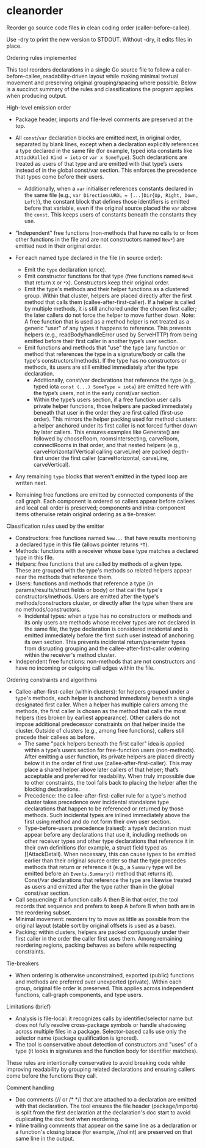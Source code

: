 # cleanorder
Reorder go source code files in clean coding order (caller-before-callee).

Use -dry to print the new version to STDOUT. Without -dry, it edits files
in place.


Ordering rules implemented

This tool reorders declarations in a single Go source file to follow a
caller-before-callee, readability-driven layout while making minimal
textual movement and preserving original grouping/spacing where possible.
Below is a succinct summary of the rules and classifications the program
applies when producing output.

High-level emission order

- Package header, imports and file-level comments are preserved at the top.
- All `const`/`var` declaration blocks are emitted next, in original order,
  separated by blank lines, except when a declaration explicitly references a
  type declared in the same file (for example, typed iota constants like
  `AttackRolled Kind = iota` or `var x SomeType`). Such declarations are
  treated as users of that type and are emitted with that type’s users instead
  of in the global const/var section. This enforces the precedence that types
  come before their users.
  - Additionally, when a `var` initialiser references constants declared in the
    same file (e.g., `var DirectionsURDL = [...]Dir{Up, Right, Down, Left}`),
    the constant block that defines those identifiers is emitted before that
    variable, even if the original source placed the `var` above the `const`.
    This keeps users of constants beneath the constants they use.
- "Independent" free functions (non-methods that have no calls to or from
  other functions in the file and are not constructors named `New*`) are
  emitted next in their original order.
- For each named type declared in the file (in source order):
  - Emit the `type` declaration (once).
  - Emit constructor functions for that type (free functions named `NewX`
    that return `X` or `*X`). Constructors keep their original order.
  - Emit the type's methods and their helper functions as a clustered group.
	Within that cluster, helpers are placed directly after the first method
	that calls them (callee-after-first-caller). If a helper is called by
	multiple methods, it is still anchored under the chosen first caller; the
	later callers do not force the helper to move further down.
	Note: A free function that is used as a method helper is not treated as a
	generic "user" of any types it happens to reference. This prevents helpers
	(e.g., readBody/handleError used by ServeHTTP) from being emitted before
	their first caller in another type’s user section.
  - Emit functions and methods that "use" the type (any function or method that
      references the type in a signature/body or calls the type's
      constructors/methods). If the type has no constructors or methods, its
      users are still emitted immediately after the type declaration.
      - Additionally, const/var declarations that reference the type (e.g.,
        typed iota `const (...) SomeType = iota`) are emitted here with the type’s
        users, not in the early const/var section.
      - Within the type’s users section, if a free function user calls private
        helper functions, those helpers are packed immediately beneath that user
        in the order they are first called (first-use order). This mirrors the
        helper packing used for method clusters: a helper anchored under its
        first caller is not forced further down by later callers. This ensures
        examples like Generate() are followed by chooseRoom, roomsIntersecting,
        carveRoom, connectRooms in that order, and that nested helpers (e.g.,
        carveHorizontal/Vertical calling carveLine) are packed depth-first under
        the first caller (carveHorizontal, carveLine, carveVertical).

- Any remaining `type` blocks that weren't emitted in the typed loop are
  written next.
- Remaining free functions are emitted by connected components of the
  call graph. Each component is ordered so callers appear before callees
  and local call order is preserved; components and intra-component items
  otherwise retain original ordering as a tie-breaker.

Classification rules used by the emitter

- Constructors: free functions named `New...` that have results mentioning
  a declared type in this file (allows pointer returns `*T`).
- Methods: functions with a receiver whose base type matches a declared
  type in this file.
- Helpers: free functions that are called by methods of a given type. These
  are grouped with the type's methods so related helpers appear near the
  methods that reference them.
- Users: functions and methods that reference a type (in
  params/results/struct fields or body) or that call the type's
  constructors/methods. Users are emitted after the type's
  methods/constructors cluster, or directly after the type when there are no
  methods/constructors.
  - Incidental types: when a type has no constructors or methods and its only
    users are methods whose receiver types are not declared in the same file,
    the type declaration is considered incidental and is emitted immediately
    before the first such user instead of anchoring its own section. This
    prevents incidental return/parameter types from disrupting grouping and the
    callee-after-first-caller ordering within the receiver's method cluster.
- Independent free functions: non-methods that are not constructors and have
  no incoming or outgoing call edges within the file.

Ordering constraints and algorithms

- Callee-after-first-caller (within clusters): for helpers grouped under a
  type's methods, each helper is anchored immediately beneath a single
  designated first caller. When a helper has multiple callers among the
  methods, the first caller is chosen as the method that calls the most
  helpers (ties broken by earliest appearance). Other callers do not impose
  additional predecessor constraints on that helper inside the cluster.
  Outside of clusters (e.g., among free functions), callers still precede
  their callees as before.
  - The same "pack helpers beneath the first caller" idea is applied within a
    type’s users section for free-function users (non-methods). After emitting a
    user function, its private helpers are placed directly below it in the order
    of first use (callee-after-first-caller). This may place a shared helper
    above later callers of that helper; that’s acceptable and preferred for
    readability. When truly impossible due to other constraints, the tool
    falls back to placing the helper after the blocking declarations.
  - Precedence: the callee-after-first-caller rule for a type's method cluster
    takes precedence over incidental standalone type declarations that happen
    to be referenced or returned by those methods. Such incidental types are
    inlined immediately above the first using method and do not form their own
    user section.
  - Type-before-users precedence (raised): a type’s declaration must appear
    before any declarations that use it, including methods on other receiver
    types and other type declarations that reference it in their own
    definitions (for example, a struct field typed as []AttackDetail). When
    necessary, this can cause types to be emitted earlier than
    their original source order so that the type precedes methods that return
    or reference it (e.g., a `Summary` type will be emitted before an
    `Events.Summary()` method that returns it). Const/var declarations that
    reference the type are likewise treated as users and emitted after the
    type rather than in the global const/var section.
- Call sequencing: if a function calls A then B in that order, the tool
  records that sequence and prefers to keep A before B when both are in the
  reordering subset.
- Minimal movement: reorders try to move as little as possible from the
  original layout (stable sort by original offsets is used as a base).
- Packing: within clusters, helpers are packed contiguously under their first
  caller in the order the caller first uses them. Among remaining reordering
  regions, packing behaves as before while respecting constraints.

Tie-breakers

- When ordering is otherwise unconstrained, exported (public) functions and
  methods are preferred over unexported (private). Within each group, original
  file order is preserved. This applies across independent functions, call-graph
  components, and type users.

Limitations (brief)

- Analysis is file-local: it recognizes calls by identifier/selector name but
  does not fully resolve cross-package symbols or handle shadowing across
  multiple files in a package. Selector-based calls use only the selector
  name (package qualification is ignored).
- The tool is conservative about detection of constructors and "uses" of a
  type (it looks in signatures and the function body for identifier matches).

These rules are intentionally conservative to avoid breaking code while
improving readability by grouping related declarations and ensuring callers
come before the functions they call.

Comment handling

- Doc comments (// or /* */) that are attached to a declaration are emitted
  with that declaration. The tool ensures the file header (package/imports) is
  split from the first declaration at the declaration's doc start to avoid
  duplicating the doc text when reordering.
- Inline trailing comments that appear on the same line as a declaration or a
  function's closing brace (for example, //nolint) are preserved on that same
  line in the output.